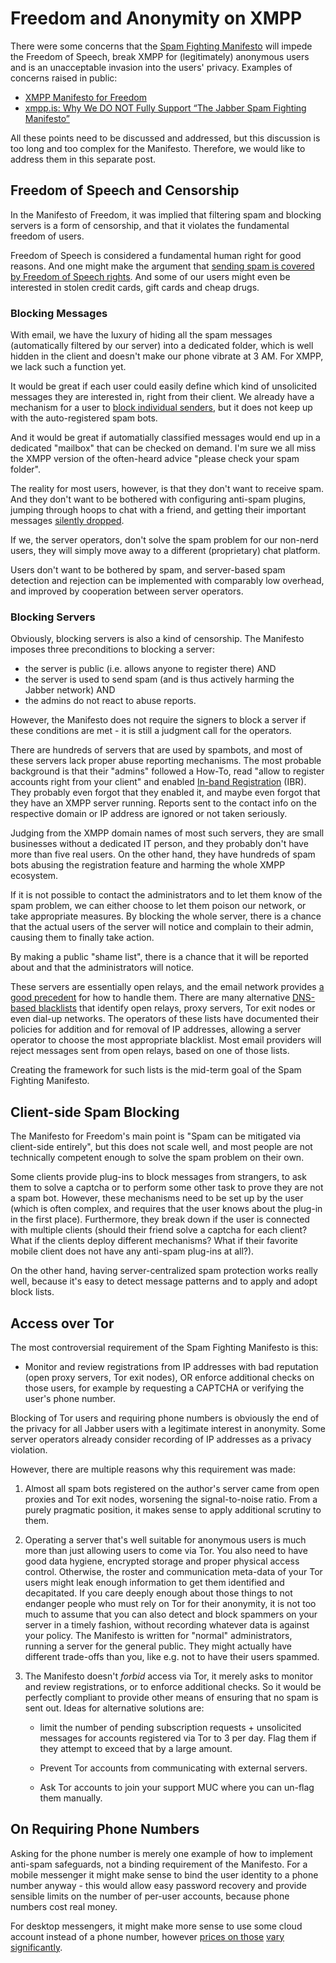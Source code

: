 # Freedom and Anonymity on XMPP

There were some concerns that the [Spam Fighting Manifesto](README.md) will
impede the Freedom of Speech, break XMPP for (legitimately) anonymous users
and is an unacceptable invasion into the users' privacy. Examples of concerns
raised in public:

* [XMPP Manifesto for Freedom](https://gitlab.com/senpie/xmpp-manifesto-for-freedom)
* [xmpp.is: Why We DO NOT Fully Support “The Jabber Spam Fighting Manifesto”](https://xmpp.is/2018/02/21/the-jabber-spam-fighting-manifesto/)

All these points need to be discussed and addressed, but this discussion is
too long and too complex for the Manifesto. Therefore, we would like to
address them in this separate post.

## Freedom of Speech and Censorship

In the Manifesto of Freedom, it was implied that filtering spam and blocking
servers is a form of censorship, and that it violates the fundamental freedom
of users.

Freedom of Speech is considered a fundamental human right for good reasons.
And one might make the argument that [sending spam is covered by Freedom of
Speech rights](https://www.washingtonpost.com/news/the-intersect/wp/2014/07/31/is-spam-free-speech/).
And some of our users might even be interested in stolen credit cards, gift
cards and cheap drugs.

### Blocking Messages

With email, we have the luxury of hiding all the spam messages (automatically
filtered by our server) into a dedicated folder, which is well hidden in the
client and doesn't make our phone vibrate at 3 AM. For XMPP, we lack such a
function yet.

It would be great if each user could easily define which kind of unsolicited
messages they are interested in, right from their client. We already have a
mechanism for a user to [block individual senders](https://xmpp.org/extensions/xep-0191.html),
but it does not keep up with the auto-registered spam bots.

And it would be great if automatially classified messages would end up in a
dedicated "mailbox" that can be checked on demand. I'm sure we all miss the
XMPP version of the often-heard advice "please check your spam folder".

The reality for most users, however, is that they don't want to receive spam.
And they don't want to be bothered with configuring anti-spam plugins, jumping
through hoops to chat with a friend, and getting their important messages
[silently dropped](https://github.com/processone/ejabberd/issues/2197).

If we, the server operators, don't solve the spam problem for our non-nerd
users, they will simply move away to a different (proprietary) chat platform.

Users don't want to be bothered by spam, and server-based spam detection and
rejection can be implemented with comparably low overhead, and improved by
cooperation between server operators.

### Blocking Servers

Obviously, blocking servers is also a kind of censorship. The Manifesto
imposes three preconditions to blocking a server:

* the server is public (i.e. allows anyone to register there) AND
* the server is used to send spam (and is thus actively harming the Jabber
  network) AND
* the admins do not react to abuse reports.

However, the Manifesto does not require the signers to block a server if these
conditions are met - it is still a judgment call for the operators.

There are hundreds of servers that are used by spambots, and most of these
servers lack proper abuse reporting mechanisms. The most probable background
is that their "admins" followed a How-To, read "allow to register accounts
right from your client" and enabled [In-band
Registration](https://xmpp.org/extensions/xep-0077.html) (IBR). They probably
even forgot that they enabled it, and maybe even forgot that they have an XMPP
server running.  Reports sent to the contact info on the respective domain or
IP address are ignored or not taken seriously.

Judging from the XMPP domain names of most such servers, they are small
businesses without a dedicated IT person, and they probably don't have more
than five real users. On the other hand, they have hundreds of spam bots
abusing the registration feature and harming the whole XMPP ecosystem.

If it is not possible to contact the administrators and to let them know of
the spam problem, we can either choose to let them poison our network, or take
appropriate measures. By blocking the whole server, there is a chance that the
actual users of the server will notice and complain to their admin, causing
them to finally take action.

By making a public "shame list", there is a chance that it will be reported
about and that the administrators will notice.

These servers are essentially open relays, and the email network provides [a
good precedent](https://en.wikipedia.org/wiki/Open_mail_relay) for how to
handle them. There are many alternative [DNS-based blacklists](https://en.wikipedia.org/wiki/DNSBL)
that identify open relays, proxy servers, Tor exit nodes or even dial-up
networks. The operators of these lists have documented their policies for
addition and for removal of IP addresses, allowing a server operator to choose
the most appropriate blacklist.  Most email providers will reject messages
sent from open relays, based on one of those lists.

Creating the framework for such lists is the mid-term goal of the Spam
Fighting Manifesto.

## Client-side Spam Blocking

The Manifesto for Freedom's main point is "Spam can be mitigated via
client-side entirely", but this does not scale well, and most people are
not technically competent enough to solve the spam problem on their own.

Some clients provide plug-ins to block messages from strangers, to ask them to
solve a captcha or to perform some other task to prove they are not a spam
bot. However, these mechanisms need to be set up by the user (which is often
complex, and requires that the user knows about the plug-in in the first
place). Furthermore, they break down if the user is connected with multiple
clients (should their friend solve a captcha for each client? What if the
clients deploy different mechanisms? What if their favorite mobile client does
not have any anti-spam plug-ins at all?).

On the other hand, having server-centralized spam protection works really
well, because it's easy to detect message patterns and to apply and adopt
block lists.


## Access over Tor

The most controversial requirement of the Spam Fighting Manifesto is this:

* Monitor and review registrations from IP addresses with bad reputation (open
  proxy servers, Tor exit nodes), OR enforce additional checks on those users,
  for example by requesting a CAPTCHA or verifying the user's phone number.

Blocking of Tor users and requiring phone numbers is obviously the end of the
privacy for all Jabber users with a legitimate interest in anonymity. Some
server operators already consider recording of IP addresses as a privacy
violation.

However, there are multiple reasons why this requirement was made:

1. Almost all spam bots registered on the author's server came from open
   proxies and Tor exit nodes, worsening the signal-to-noise ratio. From a
   purely pragmatic position, it makes sense to apply additional scrutiny to
   them.

2. Operating a server that's well suitable for anonymous users is much more
   than just allowing users to come via Tor. You also need to have good data
   hygiene, encrypted storage and proper physical access control. Otherwise,
   the roster and communication meta-data of your Tor users might leak enough
   information to get them identified and decapitated.
   If you care deeply enough about those things to not endanger people who
   must rely on Tor for their anonymity, it is not too much to assume that you
   can also detect and block spammers on your server in a timely fashion,
   without recording whatever data is against your policy. The Manifesto is
   written for "normal" administrators, running a server for the general
   public. They might actually have different trade-offs than you, like e.g.
   not to have their users spammed.

3. The Manifesto doesn't *forbid* access via Tor, it merely asks to
   monitor and review registrations, or to enforce additional checks. So it
   would be perfectly compliant to provide other means of ensuring that no
   spam is sent out. Ideas for alternative solutions are:

   * limit the number of pending subscription requests + unsolicited messages
     for accounts registered via Tor to 3 per day. Flag them if they attempt
     to exceed that by a large amount.

   * Prevent Tor accounts from communicating with external servers.

   * Ask Tor accounts to join your support MUC where you can un-flag them
     manually.


## On Requiring Phone Numbers

Asking for the phone number is merely one example of how to implement
anti-spam safeguards, not a binding requirement of the Manifesto. For a mobile
messenger it might make sense to bind the user identity to a phone number
anyway - this would allow easy password recovery and provide sensible limits
on the number of per-user accounts, because phone numbers cost real money.

For desktop messengers, it might make more sense to use some cloud account
instead of a phone number, however [prices on those](https://krebsonsecurity.com/2013/06/the-value-of-a-hacked-email-account/)
[vary significantly](https://buyaccs.com/en/).

